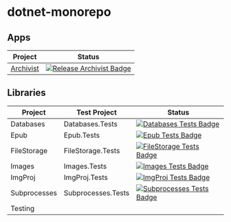 # dotnet-monorepo

## Apps

| Project | Status |
| --- | --- |
| [Archivist](https://github.com/jayruin/dotnet-monorepo/releases/tag/Archivist) | [![Release Archivist Badge](https://github.com/jayruin/dotnet-monorepo/workflows/Release%20Executables%20Archivist/badge.svg)](https://github.com/jayruin/dotnet-monorepo/actions/workflows/release-executables-archivist.yml) |


## Libraries

| Project | Test Project | Status |
| --- | --- | --- |
| Databases | Databases.Tests | [![Databases Tests Badge](https://github.com/jayruin/dotnet-monorepo/workflows/Run%20Tests%20Databases/badge.svg)](https://github.com/jayruin/dotnet-monorepo/actions/workflows/run-tests-databases.yml) |
| Epub | Epub.Tests | [![Epub Tests Badge](https://github.com/jayruin/dotnet-monorepo/workflows/Run%20Tests%20Epub/badge.svg)](https://github.com/jayruin/dotnet-monorepo/actions/workflows/run-tests-epub.yml) |
| FileStorage | FileStorage.Tests | [![FileStorage Tests Badge](https://github.com/jayruin/dotnet-monorepo/workflows/Run%20Tests%20FileStorage/badge.svg)](https://github.com/jayruin/dotnet-monorepo/actions/workflows/run-tests-filestorage.yml) |
| Images | Images.Tests | [![Images Tests Badge](https://github.com/jayruin/dotnet-monorepo/workflows/Run%20Tests%20Images/badge.svg)](https://github.com/jayruin/dotnet-monorepo/actions/workflows/run-tests-images.yml) |
| ImgProj | ImgProj.Tests | [![ImgProj Tests Badge](https://github.com/jayruin/dotnet-monorepo/workflows/Run%20Tests%20ImgProj/badge.svg)](https://github.com/jayruin/dotnet-monorepo/actions/workflows/run-tests-imgproj.yml) |
| Subprocesses | Subprocesses.Tests | [![Subprocesses Tests Badge](https://github.com/jayruin/dotnet-monorepo/workflows/Run%20Tests%20Subprocesses/badge.svg)](https://github.com/jayruin/dotnet-monorepo/actions/workflows/run-tests-subprocesses.yml) |
| Testing | | |
